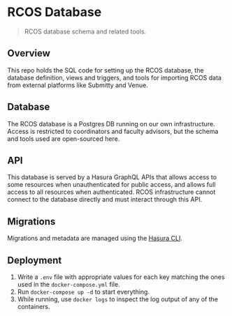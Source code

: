 # RCOS Database
> RCOS database schema and related tools.

## Overview

This repo holds the SQL code for setting up the RCOS database, the database
definition, views and triggers, and tools for importing RCOS data from external
platforms like Submitty and Venue.

## Database
The RCOS database is a Postgres DB running on our own infrastructure. Access is
restricted to coordinators and faculty advisors, but the schema and tools used
are open-sourced here.

## API

This database is served by a Hasura GraphQL APIs that
allows access to some resources when unauthenticated for public access, and
allows full access to all resources when authenticated. RCOS infrastructure
cannot connect to the database directly and must interact through this API.

## Migrations

Migrations and metadata are managed using the [Hasura CLI](https://hasura.io/docs/1.0/graphql/core/hasura-cli/index.html).

## Deployment

1. Write a `.env` file with appropriate values for each key matching the ones used in the `docker-compose.yml` file.
2. Run `docker-compose up -d` to start everything.
3. While running, use `docker logs` to inspect the log output of any of the containers. 

